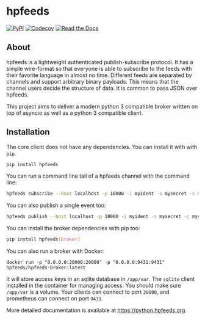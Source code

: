 # hpfeeds

[![PyPI](https://img.shields.io/pypi/v/hpfeeds.svg)](https://pypi.python.org/pypi/hpfeeds)
[![Codecov](https://img.shields.io/codecov/c/github/hpfeeds/hpfeeds.svg)](https://codecov.io/gh/hpfeeds/hpfeeds)
[![Read the Docs](https://readthedocs.org/projects/hpfeeds/badge/?version=latest)](https://hpfeeds.readthedocs.io/en/latest/?badge=latest)

## About

hpfeeds is a lightweight authenticated publish-subscribe protocol. It has a simple wire-format so that everyone is able to subscribe to the feeds with their favorite language in almost no time. Different feeds are separated by channels and support arbitrary binary payloads. This means that the channel users decide the structure of data. It is common to pass JSON over hpfeeds.

This project aims to deliver a modern python 3 compatible broker written on top of asyncio as well as a python 3 compatible client.

## Installation

The core client does not have any dependencies. You can install it with with `pip`.

```bash
pip install hpfeeds
```

You can run a command line tail of a hpfeeds channel with the command line:

```bash
hpfeeds subscribe --host localhost -p 10000 -i myident -s mysecret -c mychannel
```

You can also publish a single event too:

```bash
hpfeeds publish --host localhost -p 10000 -i myident -s mysecret -c mychannel '{"event": "ping"}'
```

You can install the broker dependencies with pip too:

```bash
pip install hpfeeds[broker]
```

You can also run a broker with Docker:

```
docker run -p "0.0.0.0:20000:20000" -p "0.0.0.0:9431:9431" hpfeeds/hpfeeds-broker:latest
```

It will store access keys in an sqlite database in `/app/var`. The `sqlite` client installed in the container for managing access. You should make sure `/app/var` is a volume. Your clients can connect to port `20000`, and prometheus can connect on port `9431`.

More detailed documentation is available at https://python.hpfeeds.org.

